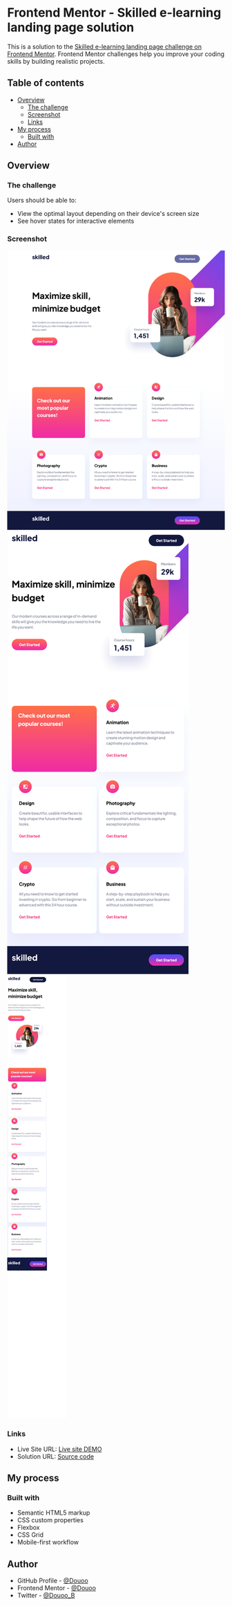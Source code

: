 # Frontend Mentor - Skilled e-learning landing page solution

This is a solution to the [Skilled e-learning landing page challenge on Frontend Mentor](https://www.frontendmentor.io/challenges/skilled-elearning-landing-page-S1ObDrZ8q). Frontend Mentor challenges help you improve your coding skills by building realistic projects.

## Table of contents

- [Overview](#overview)
  - [The challenge](#the-challenge)
  - [Screenshot](#screenshot)
  - [Links](#links)
- [My process](#my-process)
  - [Built with](#built-with)
- [Author](#author)

## Overview

### The challenge

Users should be able to:

- View the optimal layout depending on their device's screen size
- See hover states for interactive elements

### Screenshot
![Desktop](screenshot/desktop.png)
![Table view](screenshot/tablet.png)
![Mobile](screenshot/mobile.png)
### Links

- Live Site URL: [Live site DEMO](https://douoo.github.io/frontendmentor_challenges/skilled-elearning-landing-page/)
- Solution URL: [Source code](https://github.com/Douoo/frontendmentor_challenges/tree/main/skilled-elearning-landing-page)
## My process

### Built with

- Semantic HTML5 markup
- CSS custom properties
- Flexbox
- CSS Grid
- Mobile-first workflow


## Author

- GitHub Profile - [@Douoo](https://github.com/Douoo) 
- Frontend Mentor - [@Douoo](https://www.frontendmentor.io/profile/Douoo)
- Twitter - [@Douoo_B](https://twitter.com/Douoo_B)
